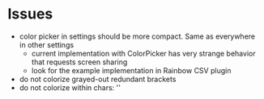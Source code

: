 # Issues

- color picker in settings should be more compact. Same as everywhere in other settings
  - current implementation with ColorPicker has very strange behavior that requests screen sharing
  - look for the example implementation in Rainbow CSV plugin
- do not colorize grayed-out redundant brackets
- do not colorize within chars: ''